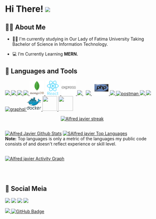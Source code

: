 <!-- <a href="#"><img width="100%" height="auto" src="https://i.imgur.com/iXuL1HG.png" height="175px"/></a> -->

<h1 align="left">Hi There! <img src="https://raw.githubusercontent.com/MartinHeinz/MartinHeinz/master/wave.gif" width="30px">  </h1>
<!-- <h3 align="center">Full Stack Web Developer </h3> -->

## 🙋‍♂️ About Me

- 👨‍🎓 I'm currently studying in Our Lady of Fatima University Taking  Bachelor of Science in Information Technology.

- 💻 I’m Currently Learning  **MERN.**
<!-- - 🔭 I’m currently working on **[Covid-19 Tracker](https://covid-19-tracker-e4bda.web.app/)**

- 🌱 I’m currently learning **Data Structures and Algorithms.**

- 👯 I’m looking to collaborate on **OpenSource Projects**

- 👨‍💻 All of my projects are available at **[My Portfolio](https://subhamraoniar.com)**

- 📫 How to reach me **subham.raoniar@gmail.com**

- ⚡ Fun fact **I play games and go to the GYM very often.** -->


##  🚀 Languages and Tools
<p align="left">   
   </a> 
     </a> 
     <!-- html -->
    <a href="https://www.w3.org/html/" target="_blank"> <img src="https://img.icons8.com/color/48/000000/html-5.png"/> 
    <!-- css -->
    </a> 
    <a href="https://www.w3schools.com/css/" target="_blank"> <img src="https://img.icons8.com/color/48/000000/css3.png"/> </a> 
     </a> 
     <!-- Javascript -->
    <a href="https://developer.mozilla.org/en-US/docs/Web/JavaScript" target="_blank"> <img src="https://img.icons8.com/color/48/000000/javascript.png"/>
    <!-- bootsrap -->
    <a href="https://getbootstrap.com" rel="nofollow"> <img src="https://camo.githubusercontent.com/0174b03bab13c90e5673eaafbaa2cc273f8f0f8e70c39e660d0db9895f41f7ae/68747470733a2f2f696d672e69636f6e73382e636f6d2f636f6c6f722f34382f3030303030302f626f6f7473747261702e706e67" data-canonical-src="https://img.icons8.com/color/48/000000/bootstrap.png" style="max-width:100%;"> </a>
    <a> 
     </a> 
     <!-- mongodb -->
    <a href="https://www.mongodb.com/" rel="nofollow"> <img src="https://raw.githubusercontent.com/devicons/devicon/master/icons/mongodb/mongodb-original-wordmark.svg" alt="mongodb" width="48" height="48" style="max-width:100%;">
    <!-- reactjs -->
     </a>
    <a href="https://reactjs.org/" rel="nofollow"> <img src="https://raw.githubusercontent.com/devicons/devicon/master/icons/react/react-original-wordmark.svg" alt="react" width="48" height="48" style="max-width:100%;"> </a>
    <!-- Expressjs -->
         <a href="https://expressjs.com" target="_blank"> <img src="https://raw.githubusercontent.com/devicons/devicon/master/icons/express/express-original-wordmark.svg" alt="express" width="48" height=""/> </a>
    <a style="padding-right:8px;" href="https://nodejs.org" target="_blank"> <img src="https://img.icons8.com/color/48/000000/nodejs.png"/>
    <!-- mysql -->
     </a> 
    <a style="padding-right:8px;" href="https://www.mysql.com/" target="_blank"> <img src="https://img.icons8.com/fluent/50/000000/mysql-logo.png"/> </a>
    <!-- PHP -->
    <a href="https://www.php.net" rel="nofollow"> <img src="https://raw.githubusercontent.com/devicons/devicon/master/icons/php/php-original.svg" alt="php" width="48" height="48" style="max-width:100%;"> </a>
    <a href="https://www.mongodb.com/" target="_blank"> 
    <!-- firebase -->
    <a href="https://firebase.google.com/" target="_blank"> <img src="https://img.icons8.com/color/48/000000/firebase.png"/> </a> 
    <!-- postman -->
    <a href="https://postman.com" target="_blank"> <img src="https://www.vectorlogo.zone/logos/getpostman/getpostman-icon.svg" alt="postman" width="45" height="45"/> </a>   
    <!-- git -->
    <a href="https://git-scm.com/" target="_blank"> <img src="https://img.icons8.com/color/48/000000/git.png"/> </a> 
     </a> 
     <!-- REDUX -->
    <a href="https://redux.js.org" target="_blank"> <img src="https://img.icons8.com/color/48/000000/redux.png"/>
    <!-- GRAPHSQL -->
    <a href="https://graphql.org" rel="nofollow"> <img src="https://camo.githubusercontent.com/07c382b68200c1a86d52d1682346e73e038b2f160c9afbc0af773fb3646882c8/68747470733a2f2f7777772e766563746f726c6f676f2e7a6f6e652f6c6f676f732f6772617068716c2f6772617068716c2d69636f6e2e737667" alt="graphql" width="40" height="40" data-canonical-src="https://www.vectorlogo.zone/logos/graphql/graphql-icon.svg" style="max-width:100%;"> </a>
    <!-- DOCKER -->
    <a href="https://www.docker.com/" rel="nofollow"> <img src="https://raw.githubusercontent.com/devicons/devicon/master/icons/docker/docker-original-wordmark.svg" alt="docker" width="48" height="48" style="max-width:100%;"> </a>
<!-- WORDPRESS -->
<a href="https://wordpress.org/download/" > 
<img src="https://upload.wikimedia.org/wikipedia/commons/thumb/9/93/Wordpress_Blue_logo.png/1200px-Wordpress_Blue_logo.png"  width="48" height="48" >
<!-- FIGMA -->
<a href="https://www.figma.com/design/" > 
<img src="https://upload.wikimedia.org/wikipedia/commons/3/33/Figma-logo.svg" width="48" height="48px">
</p>

<!-- [![React Badge](https://img.shields.io/badge/-React-61DBFB?style=for-the-badge&labelColor=black&logo=react&logoColor=61DBFB)](#)  [![Javascript Badge](https://img.shields.io/badge/-Javascript-F0DB4F?style=for-the-badge&labelColor=black&logo=javascript&logoColor=F0DB4F)](#) [![Typescript Badge](https://img.shields.io/badge/-Typescript-007acc?style=for-the-badge&labelColor=black&logo=typescript&logoColor=007acc)](#) [![Nodejs Badge](https://img.shields.io/badge/-Nodejs-3C873A?style=for-the-badge&labelColor=black&logo=node.js&logoColor=3C873A)](#) [![GraphQL Badge](https://img.shields.io/badge/-GraphQl-e535ab?style=for-the-badge&labelColor=black&logo=node.js&logoColor=e535ab)](#) -->


<p align="center">
    <a href="https://github.com/alfredjavier/github-readme-streak-stats">
        <img title="🔥 Get streak stats for your profile at git.io/streak-stats" alt="Alfred javier streak" src="https://github-readme-streak-stats.herokuapp.com/?user=alfredjavier&theme=black-ice&hide_border=true&stroke=0000&background=060A0CD0"/>
    </a>
</p>



  <br/>
    <a href="https://github.com/alfredjavier/github-readme-stats"><img alt="Alfred Javier Github Stats" src="https://github-readme-stats.vercel.app/api?username=alfredjavier&show_icons=true&count_private=true&theme=react&hide_border=true&bg_color=0D1117" /></a>
  <a href="https://github.com/alfredjavier/github-readme-stats"><img alt="SAlfred javier Top Languages" src="https://github-readme-stats.vercel.app/api/top-langs/?username=alfredjavier&langs_count=8&count_private=true&layout=compact&theme=react&hide_border=true&bg_color=0D1117" /></a>
  <br/>
  <b>Note:</b> Top languages is only a metric of the languages my public code consists of and doesn't reflect experience or skill level.
<br/>
<br/>


<a href="https://github.com/alfredjavier/github-readme-activity-graph"><img alt="Alfred javier Activity Graph" src="https://activity-graph.herokuapp.com/graph?username=alfredjavier&bg_color=0D1117&color=5BCDEC&line=5BCDEC&point=FFFFFF&hide_border=true" /></a>

<br/>
<br/>

##  💌 Social Meia
<p align="left">
<a href = "https://www.linkedin.com/in/alfred-javier-8230b4215/"><img src="https://img.icons8.com/fluent/48/000000/linkedin.png"/></a>
<a href = "https://twitter.com/javieralfredya1"><img src="https://img.icons8.com/fluent/48/000000/twitter.png"/></a>
<a href = "https://www.instagram.com/alfredjavier11/?hl=en"><img src="https://img.icons8.com/fluent/48/000000/instagram-new.png"/></a>
<a href = "https://www.facebook.com/Freezeeeeeeeeeeeeer/"><img src="https://img.icons8.com/fluent/48/000000/facebook-new.png"/></a>

</a>
</p>


<a href="https://github.com/Meghna-DAS/github-profile-views-counter">
    <img src="https://komarev.com/ghpvc/?username=alfredjavier">
</a>
<a href="https://github.com/alfredjavier?tab=followers"><img src="https://img.shields.io/github/followers/alfredjavier?label=Followers&style=social" alt="GitHub Badge"></a>
